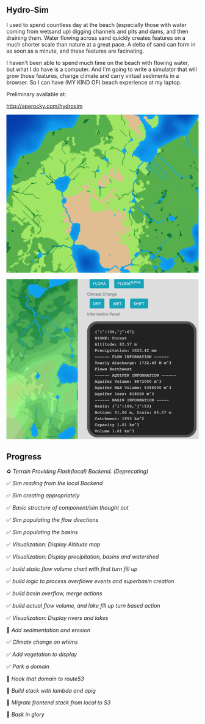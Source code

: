 ## Hydro-Sim

I used to spend countless day at the beach (especially those with water coming from wetsand up) digging channels and pits and dams, and then draining them. Water flowing across sand quickly creates features on a much shorter scale than nature at a great pace. A delta of sand can form in as soon as a minute, and these features are facinating.

I haven't been able to spend much time on the beach with flowing water, but what I do have is a computer. And I'm going to write a simulator that will grow those features, change climate and carry virtual sediments in a browser. So I can have (MY KIND OF) beach experience at my laptop.

Preliminary available at:

http://aperocky.com/hydrosim

![What it looks like](/images/features.png)

![What it looks like](/images/moar.png)

## Progress

:recycle: *Terrain Providing Flask(local) Backend. (Deprecating)*

:white_check_mark: *Sim reading from the local Backend*

:white_check_mark: *Sim creating appropriately*

:white_check_mark: *Basic structure of component/sim thought out*

:white_check_mark: *Sim populating the flow directions*

:white_check_mark: *Sim populating the basins*

:white_check_mark: *Visualization: Display Altitude map*

:white_check_mark: *Visualization: Display precipitation, basins and watershed*

:white_check_mark: *build static flow volume chart with first turn fill up*

:white_check_mark: *build logic to process overflowe events and superbasin creation*

:white_check_mark: *build basin overflow, merge actions*

:white_check_mark: *build actual flow volume, and lake fill up turn based action*

:white_check_mark: *Visualization: Display rivers and lakes*

:black_square_button: *Add sedimentation and erosion*

:white_check_mark: *Climate change on whims*

:white_check_mark: *Add vegetation to display*

:white_check_mark: *Park a domain*

:black_square_button: *Hook that domain to route53*

:black_square_button: *Build stack with lambda and apig*

:black_square_button: *Migrate frontend stack from local to S3*

:black_square_button: *Bask in glory*
